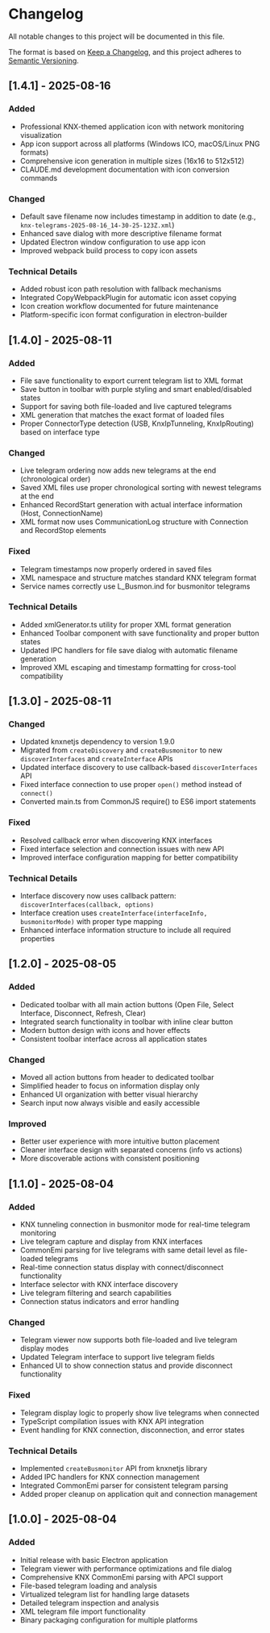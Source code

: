 # Changelog

All notable changes to this project will be documented in this file.

The format is based on [Keep a Changelog](https://keepachangelog.com/en/1.0.0/),
and this project adheres to [Semantic Versioning](https://semver.org/spec/v2.0.0.html).

## [1.4.1] - 2025-08-16

### Added
- Professional KNX-themed application icon with network monitoring visualization
- App icon support across all platforms (Windows ICO, macOS/Linux PNG formats)
- Comprehensive icon generation in multiple sizes (16x16 to 512x512)
- CLAUDE.md development documentation with icon conversion commands

### Changed
- Default save filename now includes timestamp in addition to date (e.g., `knx-telegrams-2025-08-16_14-30-25-123Z.xml`)
- Enhanced save dialog with more descriptive filename format
- Updated Electron window configuration to use app icon
- Improved webpack build process to copy icon assets

### Technical Details
- Added robust icon path resolution with fallback mechanisms
- Integrated CopyWebpackPlugin for automatic icon asset copying
- Icon creation workflow documented for future maintenance
- Platform-specific icon format configuration in electron-builder

## [1.4.0] - 2025-08-11

### Added
- File save functionality to export current telegram list to XML format
- Save button in toolbar with purple styling and smart enabled/disabled states
- Support for saving both file-loaded and live captured telegrams
- XML generation that matches the exact format of loaded files
- Proper ConnectorType detection (USB, KnxIpTunneling, KnxIpRouting) based on interface type

### Changed
- Live telegram ordering now adds new telegrams at the end (chronological order)
- Saved XML files use proper chronological sorting with newest telegrams at the end
- Enhanced RecordStart generation with actual interface information (Host, ConnectionName)
- XML format now uses CommunicationLog structure with Connection and RecordStop elements

### Fixed
- Telegram timestamps now properly ordered in saved files
- XML namespace and structure matches standard KNX telegram format
- Service names correctly use L_Busmon.ind for busmonitor telegrams

### Technical Details
- Added xmlGenerator.ts utility for proper XML format generation
- Enhanced Toolbar component with save functionality and proper button states
- Updated IPC handlers for file save dialog with automatic filename generation
- Improved XML escaping and timestamp formatting for cross-tool compatibility

## [1.3.0] - 2025-08-11

### Changed
- Updated knxnetjs dependency to version 1.9.0
- Migrated from `createDiscovery` and `createBusmonitor` to new `discoverInterfaces` and `createInterface` APIs
- Updated interface discovery to use callback-based `discoverInterfaces` API
- Fixed interface connection to use proper `open()` method instead of `connect()`
- Converted main.ts from CommonJS require() to ES6 import statements

### Fixed
- Resolved callback error when discovering KNX interfaces
- Fixed interface selection and connection issues with new API
- Improved interface configuration mapping for better compatibility

### Technical Details
- Interface discovery now uses callback pattern: `discoverInterfaces(callback, options)`
- Interface creation uses `createInterface(interfaceInfo, busmonitorMode)` with proper type mapping
- Enhanced interface information structure to include all required properties

## [1.2.0] - 2025-08-05

### Added
- Dedicated toolbar with all main action buttons (Open File, Select Interface, Disconnect, Refresh, Clear)
- Integrated search functionality in toolbar with inline clear button
- Modern button design with icons and hover effects
- Consistent toolbar interface across all application states

### Changed
- Moved all action buttons from header to dedicated toolbar
- Simplified header to focus on information display only
- Enhanced UI organization with better visual hierarchy
- Search input now always visible and easily accessible

### Improved
- Better user experience with more intuitive button placement
- Cleaner interface design with separated concerns (info vs actions)
- More discoverable actions with consistent positioning

## [1.1.0] - 2025-08-04

### Added
- KNX tunneling connection in busmonitor mode for real-time telegram monitoring
- Live telegram capture and display from KNX interfaces
- CommonEmi parsing for live telegrams with same detail level as file-loaded telegrams
- Real-time connection status display with connect/disconnect functionality
- Interface selector with KNX interface discovery
- Live telegram filtering and search capabilities
- Connection status indicators and error handling

### Changed
- Telegram viewer now supports both file-loaded and live telegram display modes
- Updated Telegram interface to support live telegram fields
- Enhanced UI to show connection status and provide disconnect functionality

### Fixed
- Telegram display logic to properly show live telegrams when connected
- TypeScript compilation issues with KNX API integration
- Event handling for KNX connection, disconnection, and error states

### Technical Details
- Implemented `createBusmonitor` API from knxnetjs library
- Added IPC handlers for KNX connection management
- Integrated CommonEmi parser for consistent telegram parsing
- Added proper cleanup on application quit and connection management

## [1.0.0] - 2025-08-04

### Added
- Initial release with basic Electron application
- Telegram viewer with performance optimizations and file dialog
- Comprehensive KNX CommonEmi parsing with APCI support
- File-based telegram loading and analysis
- Virtualized telegram list for handling large datasets
- Detailed telegram inspection and analysis
- XML telegram file import functionality
- Binary packaging configuration for multiple platforms